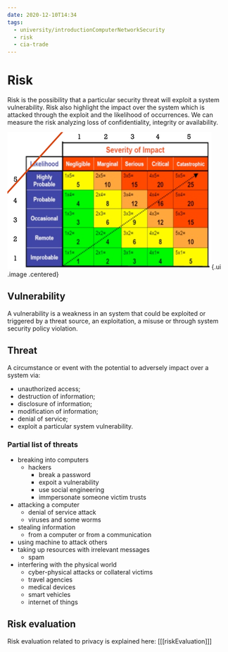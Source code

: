 ```yaml
---
date: 2020-12-10T14:34
tags:
  - university/introductionComputerNetworkSecurity
  - risk
  - cia-trade
---
```


# Risk
Risk is the possibility that a particular security threat will exploit a system vulnerability.
Risk also highlight the impact over the system which is attacked through the exploit and the likelihood of occurrences. We can measure the risk analyzing loss of confidentiality, integrity or availability.

![Risk Table](./static/riskTable.png){.ui .image .centered}

## Vulnerability
A vulnerability is a weakness in an system that could be exploited or triggered by a threat source, an exploitation, a misuse or through system security policy violation.

## Threat
A circumstance or event with the potential to adversely impact over a system via:

* unauthorized access;
* destruction of information;
* disclosure of information;
* modification of information;
* denial of service;
* exploit a particular system vulnerability.

### Partial list of threats

* breaking into computers
    * hackers
        * break a password
        * expoit a vulnerability
        * use social engineering
        * immpersonate someone victim trusts
* attacking a computer
    * denial of service attack
    * viruses and some worms
* stealing information
    * from a computer or from a communication
* using machine to attack others
* taking up resources with irrelevant messages
    * spam
* interfering with the physical world
    * cyber-physical attacks or collateral victims
    * travel agencies
    * medical devices
    * smart vehicles
    * internet of things

## Risk evaluation
Risk evaluation related to privacy is explained here: [[[riskEvaluation]]]
